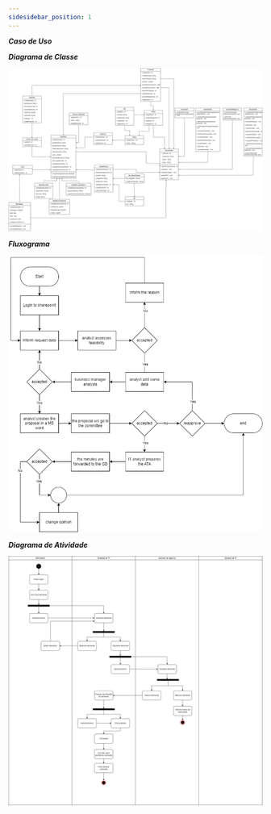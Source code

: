 ```yaml
---
sidesidebar_position: 1
---
```


***Caso de Uso***


***Diagrama de Classe***

![Docusaurus Plushie](./2021-08-26-welcome/Diagrama%20de%20Classe%20-%20Gedesti.png)

***Fluxograma***

![Docusaurus Plushie](./2021-08-26-welcome/Fluxograma%20Gedesti.png)

***Diagrama de Atividade***

![Docusaurus Plushie](./2021-08-26-welcome/Diagrama%20de%20Atividade%20Gedesti.png)
